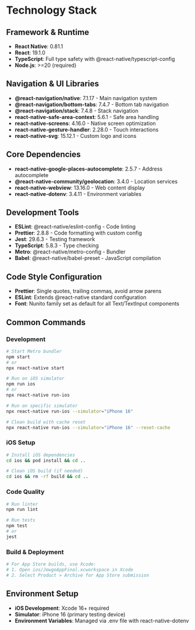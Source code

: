 # Technology Stack

## Framework & Runtime
- **React Native**: 0.81.1
- **React**: 19.1.0
- **TypeScript**: Full type safety with @react-native/typescript-config
- **Node.js**: >=20 (required)

## Navigation & UI Libraries
- **@react-navigation/native**: 7.1.17 - Main navigation system
- **@react-navigation/bottom-tabs**: 7.4.7 - Bottom tab navigation
- **@react-navigation/stack**: 7.4.8 - Stack navigation
- **react-native-safe-area-context**: 5.6.1 - Safe area handling
- **react-native-screens**: 4.16.0 - Native screen optimization
- **react-native-gesture-handler**: 2.28.0 - Touch interactions
- **react-native-svg**: 15.12.1 - Custom logo and icons

## Core Dependencies
- **react-native-google-places-autocomplete**: 2.5.7 - Address autocomplete
- **@react-native-community/geolocation**: 3.4.0 - Location services
- **react-native-webview**: 13.16.0 - Web content display
- **react-native-dotenv**: 3.4.11 - Environment variables

## Development Tools
- **ESLint**: @react-native/eslint-config - Code linting
- **Prettier**: 2.8.8 - Code formatting with custom config
- **Jest**: 29.6.3 - Testing framework
- **TypeScript**: 5.8.3 - Type checking
- **Metro**: @react-native/metro-config - Bundler
- **Babel**: @react-native/babel-preset - JavaScript compilation

## Code Style Configuration
- **Prettier**: Single quotes, trailing commas, avoid arrow parens
- **ESLint**: Extends @react-native standard configuration
- **Font**: Nunito family set as default for all Text/TextInput components

## Common Commands

### Development
```bash
# Start Metro bundler
npm start
# or
npx react-native start

# Run on iOS simulator
npm run ios
# or
npx react-native run-ios

# Run on specific simulator
npx react-native run-ios --simulator="iPhone 16"

# Clean build with cache reset
npx react-native run-ios --simulator="iPhone 16" --reset-cache
```

### iOS Setup
```bash
# Install iOS dependencies
cd ios && pod install && cd ..

# Clean iOS build (if needed)
cd ios && rm -rf build && cd ..
```

### Code Quality
```bash
# Run linter
npm run lint

# Run tests
npm test
# or
jest
```

### Build & Deployment
```bash
# For App Store builds, use Xcode:
# 1. Open ios/JewgoAppFinal.xcworkspace in Xcode
# 2. Select Product > Archive for App Store submission
```

## Environment Setup
- **iOS Development**: Xcode 16+ required
- **Simulator**: iPhone 16 (primary testing device)
- **Environment Variables**: Managed via .env file with react-native-dotenv